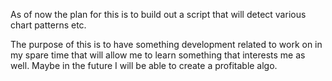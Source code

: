 As of now the plan for this is to build out a script that will detect various chart patterns etc.

The purpose of this is to have something development related to work on in my spare time that will
allow me to learn something that interests me as well. Maybe in the future I will be able to 
create a profitable algo.
